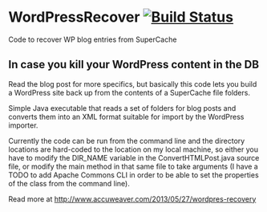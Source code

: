 # WordPressRecover [![Build Status](https://travis-ci.org/AccuWeaver/WordPressRecover.svg?branch=master)](https://travis-ci.org/AccuWeaver/WordPressRecover)

Code to recover WP blog entries from SuperCache

## In case you kill your WordPress content in the DB

Read the blog post for more specifics, but basically this code lets you build a WordPress site back up from the contents of
a SuperCache file folders.

Simple Java executable that reads a set of folders for blog posts and converts them into an XML format suitable for import
by the WordPress importer.

Currently the code can be run from the command line and the directory locations are hard-coded to the location on my local 
machine, so either you have to modify the DIR_NAME variable in the ConvertHTMLPost.java source file, or modify the main method
in that same file to take arguments (I have a TODO to add Apache Commons CLI in order to be able to set the properties of
the class from the command line).

Read more at http://www.accuweaver.com/2013/05/27/wordpres-recovery
